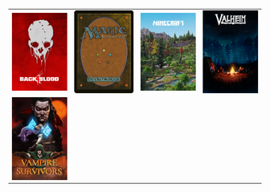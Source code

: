  <table>
  <tr>
    <td>
        <a href="/Back4Blood/"><img src="Back4Blood/Resource/Back-4-Blood-grid.jpeg" width="200">
    </td>
    <td>
        <a href="/Magic%20the%20Gathering/"><img src="Magic%20the%20Gathering/Resource/Magic-the-Gathering-logo.png" width="215"></a>
    </td>
    <td>
        <a href="/Minecraft/"><img src="Minecraft/Resource/Minecraft-grid.png" width="200"></a>
    </td>
    <td>
        <a href="/Valheim/"><img src="Valheim/Resource/Valheim-logo.jpg" width="200"></a>
    </td>
  </tr>
      <td>
        <a href="/Vampire%20Survivors/"><img src="Vampire%20Survivors/Resource/Vampire-Survivors-logo.png" width="200">
    </td>
  <tr>
  </tr>
  <tr>
  </tr>
</table> 